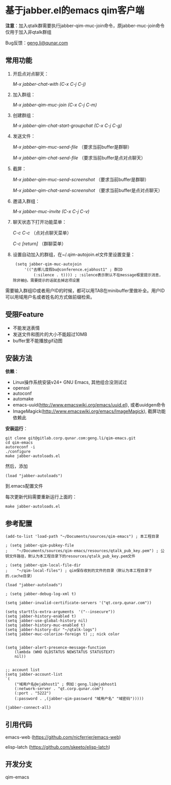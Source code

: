 **基于jabber.el的emacs qim客户端**
===============================

**注意**：加入qtalk群需要执行jabber-qim-muc-join命令，原jabber-muc-join命令仅用于加入非qtalk群组

Bug反馈：geng.li@qunar.com

## **常用功能**

1. 开启点对点聊天：

    *M-x jabber-chat-with (C-x C-j C-j)*

2. 加入群组：

    *M-x jabber-qim-muc-join (C-x C-j C-m)*

3. 创建群组：

    *M-x jabber-qim-chat-start-groupchat (C-x C-j C-g)*

4. 发送文件：

    *M-x jabber-qim-muc-send-file* （要求当前buffer是群聊）

    *M-x jabber-qim-chat-send-file* （要求当前buffer是点对点聊天）

5. 截屏：

    *M-x jabber-qim-muc-send-screenshot* （要求当前buffer是群聊）

    *M-x jabber-qim-chat-send-screenshot* （要求当前buffer是点对点聊天）


6. 邀请入群组：

    *M-x jabber-muc-invite (C-x C-j C-v)*

7. 聊天状态下打开功能菜单：

    *C-c C-c* （点对点聊天菜单）

    *C-c [return]* （群聊菜单）

8. 设置自动加入的群组，在~/.qim-autojoin.el文件里设置变量：

        (setq jabber-qim-muc-autojoin
            '(("去哪儿度假bu@conference.ejabhost1" ; 群ID
                (:silence . t)))) ; :silence表示默认不在message框里提示消息，除非被@。需要提示的话就去掉这项设置


需要输入群组ID或者用户ID的时候，都可以用TAB在minibuffer里做补全。用户ID可以用域用户名或者姓名的方式做前缀检索。


## **受限Feature**

* 不能发送表情
* 发送文件和图片的大小不能超过10MB
* buffer里不能播放gif动图

## **安装方法**

**依赖**：

* Linux操作系统安装v24+ GNU Emacs, 其他组合没测试过
* openssl
* autoconf
* automake
* emacs-uuid(http://www.emacswiki.org/emacs/uuid.el), 或者uuidgen命令
* ImageMagick(http://www.emacswiki.org/emacs/ImageMagick), 截屏功能依赖此

**安装运行**：

    git clone git@gitlab.corp.qunar.com:geng.li/qim-emacs.git
    cd qim-emacs
    autoreconf -i
    ./configure
    make jabber-autoloads.el

然后，添加

    (load "jabber-autoloads")

到.emacs配置文件

每次更新代码需要重新运行上面的：

    make jabber-autoloads.el

## **参考配置**

    (add-to-list 'load-path "~/Documents/sources/qim-emacs") ; 本工程目录

    ; (setq jabber-qim-pubkey-file
    ;    "~/Documents/sources/qim-emacs/resources/qtalk_pub_key.pem") ; 公钥文件路径，默认为本工程目录下的resources/qtalk_pub_key.pem文件

    ; (setq jabber-qim-local-file-dir
    ;    "~/qim-local-files") ; qim保存收到的文件的目录（默认为本工程目录下的.cache目录）

    (load "jabber-autoloads")

    ; (setq jabber-debug-log-xml t)

    (setq jabber-invalid-certificate-servers '("qt.corp.qunar.com"))

    (setq starttls-extra-arguments  '("--insecure"))
    (setq jabber-history-enabled t)
    (setq jabber-use-global-history nil)
    (setq jabber-history-muc-enabled t)
    (setq jabber-history-dir "~/qtalk-logs")
    (setq jabber-muc-colorize-foreign t) ;; nick color


    (setq jabber-alert-presence-message-function
        (lambda (WHO OLDSTATUS NEWSTATUS STATUSTEXT)
        nil))


    ;; account list
    (setq jabber-account-list
    `(
        ("域用户名@ejabhost1" ; 例如：geng.li@ejabhost1
        (:network-server . "qt.corp.qunar.com")
        (:port . "5222")
        (:password . ,(jabber-qim-password "域用户名" "域密码")))))

    (jabber-connect-all)


## **引用代码**

emacs-web (https://github.com/nicferrier/emacs-web)

elisp-latch (https://github.com/skeeto/elisp-latch)

## **开发分支**

qim-emacs
